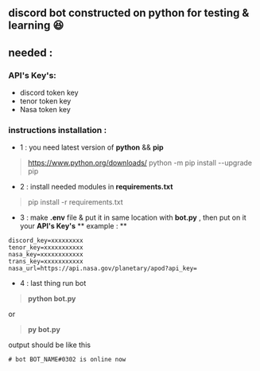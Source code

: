## discord bot constructed on python for testing &amp; learning 😆

## needed :
### API's Key's:
- discord token key
- tenor token key
- Nasa token key

### instructions installation  :
* 1 : you need latest version of **python** && **pip**
> https://www.python.org/downloads/
> python -m pip install --upgrade pip

* 2 : install needed modules in **requirements.txt**
> pip install -r requirements.txt

* 3 : make **.env** file & put it in same location with **bot.py** , then put on it your **API's Key's**
** example : **
```.env
discord_key=xxxxxxxxx
tenor_key=xxxxxxxxxxx
nasa_key=xxxxxxxxxxxx
trans_key=xxxxxxxxxxx
nasa_url=https://api.nasa.gov/planetary/apod?api_key=
```   

* 4 : last thing run bot 
> **python bot.py** 

or 

> **py bot.py**

output should be like this
```
# bot BOT_NAME#0302 is online now
```


